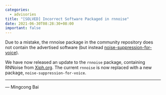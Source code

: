 ```yaml
---
categories:
  - advisories
title: "[SOLVED] Incorrect Software Packaged in rnnoise"
date: 2021-06-30T08:28:30+08:00
important: false
---
```


Due to a mistake, the rnnoise package in the community repository does not
contain the advertised software (but instead
[noise-suppression-for-voice](https://github.com/werman/noise-suppression-for-voice/)).

We have now released an update to the `rnnoise` package, containing RNNoise
from [Xiph.org](https://gitlab.xiph.org/xiph/rnnoise). The current `rnnoise`
is now replaced with a new package, `noise-suppression-for-voice`.

----

— Mingcong Bai
